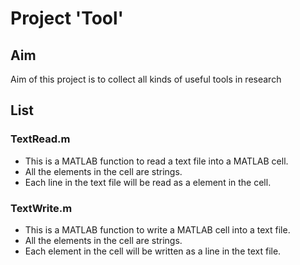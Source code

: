 # Project 'Tool'

## Aim

Aim of this project is to collect all kinds of useful tools in research

## List

### TextRead.m

- This is a MATLAB function to read a text file into a MATLAB cell.
- All the elements in the cell are strings.
- Each line in the text file will be read as a element in the cell.

### TextWrite.m

- This is a MATLAB function to write a MATLAB cell into a text file.
- All the elements in the cell are strings.
- Each element in the cell will be written as a line in the text file.
